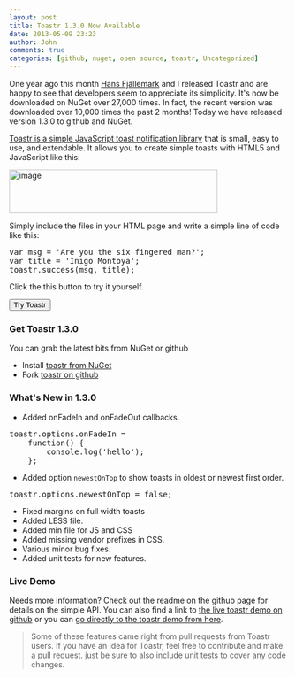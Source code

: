 ```yaml
---
layout: post
title: Toastr 1.3.0 Now Available
date: 2013-05-09 23:23
author: John
comments: true
categories: [github, nuget, open source, toastr, Uncategorized]
---
```

One year ago this month <a href="http://twitter.com/hfjallemark">Hans Fjällemark</a> and I released Toastr and are happy to see that developers seem to appreciate its simplicity. It's now be downloaded on NuGet over 27,000 times. In fact, the recent version was downloaded over 10,000 times the past 2 months! Today we have released version 1.3.0 to github and NuGet.

<a href="http://jpapa.me/c7toastr" target="_blank">Toastr is a simple JavaScript toast notification library</a> that is small, easy to use, and extendable. It allows you to create simple toasts with HTML5 and JavaScript like this:

<a href="http://images.johnpapa.net/wp-content/uploads/media/Windows-Live-Writer/toastr_13960/image_2.png"><img style="background-image: none; padding-left: 0px; padding-right: 0px; display: inline; padding-top: 0px; border-width: 0px;" title="image" src="http://images.johnpapa.net/wp-content/uploads/media/Windows-Live-Writer/toastr_13960/image_thumb.png" alt="image" width="377" height="79" border="0" /></a>

Simply include the files in your HTML page and write a simple line of code like this:
<pre class="prettyprint linenums">
var msg = 'Are you the six fingered man?';
var title = 'Inigo Montoya';
toastr.success(msg, title);</pre>
<p align="justify">Click the this button to try it yourself.</p>
<button id="tryToastrButton">Try Toastr</button>
<link href="http://codeseven.github.io/toastr/toastr.css" rel="stylesheet" type="text/css" />
<script src="https://ajax.googleapis.com/ajax/libs/jquery/1.6.3/jquery.min.js"></script>
<script src="http://codeseven.github.io/toastr/toastr.js"></script>
<script>
$('#tryToastrButton').click(function(){
    toastr.success('As you wish', 'Princess Bride Quotes');
});
</script>
<h3>Get Toastr 1.3.0</h3>
You can grab the latest bits from NuGet or github
<ul>
	<li>Install&nbsp;<a href="http://nuget.org/packages/toastr" target="_blank">toastr from NuGet</a></li>
	<li>Fork <a href="http://jpapa.me/c7toastr" target="_blank">toastr on github</a></li>
</ul>

<h3>What's New in 1.3.0</h3>
<ul>
	<li>Added onFadeIn and onFadeOut callbacks.</li>
</ul>
<pre class="prettyprint linenums">
toastr.options.onFadeIn = 
    function() { 
        console.log('hello'); 
    };
</pre>
<ul>
<li>Added option <code>newestOnTop</code> to show toasts in oldest or newest first order.</li>
</ul>
<pre class="prettyprint">
toastr.options.newestOnTop = false;
</pre>
<ul>
<li>Fixed margins on full width toasts</li>
<li>Added LESS file.</li>
<li>Added min file for JS and CSS</li>
<li>Added missing vendor prefixes in CSS.</li>
<li>Various minor bug fixes.</li>
<li>Added unit tests for new features.</li>
</ul>

<h3 class="prettyprint linenums">Live Demo</h3>
Needs more information? Check out the readme on the github page for details on the simple API. You can also find a link to <a href="http://jpapa.me/c7toastr" target="_blank">the live toastr demo on github</a> or you can <a href="http://codeseven.github.com/toastr/" target="_blank">go directly to the toastr demo from here</a>.



<blockquote>Some of these features came right from pull requests from Toastr users. If you have an idea for Toastr, feel free to contribute and make a pull request. just be sure to also include unit tests to cover any code changes.
</blockquote>


